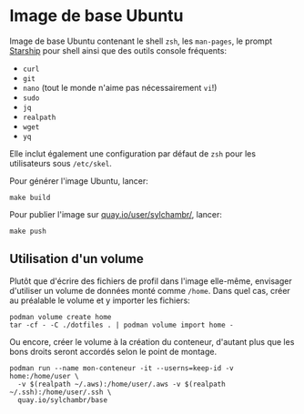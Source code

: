 # Image de base Ubuntu

Image de base Ubuntu contenant le shell `zsh`, les `man-pages`, le prompt [Starship](https://starship.rs) pour shell ainsi que des outils console fréquents:

* `curl`
* `git`
* `nano` (tout le monde n'aime pas nécessairement `vi`!)
* `sudo`
* `jq`
* `realpath`
* `wget`
* `yq`

Elle inclut également une configuration par défaut de `zsh` pour les utilisateurs sous `/etc/skel`.

Pour générer l'image Ubuntu, lancer:

```shell
make build
```

Pour publier l'image sur [quay.io/user/sylchambr/](https://quay.io/user/sylchambr/), lancer:

```shell
make push
```

## Utilisation d'un volume

Plutôt que d'écrire des fichiers de profil dans l'image elle-même, envisager d'utiliser un volume de données monté comme `/home`. Dans quel cas, créer au préalable le volume et y importer les fichiers:

```shell
podman volume create home
tar -cf - -C ./dotfiles . | podman volume import home -

```

Ou encore, créer le volume à la création du conteneur, d'autant plus que les bons droits seront accordés selon le point de montage.

```shell
podman run --name mon-conteneur -it --userns=keep-id -v home:/home/user \
  -v $(realpath ~/.aws):/home/user/.aws -v $(realpath ~/.ssh):/home/user/.ssh \
  quay.io/sylchambr/base
```
